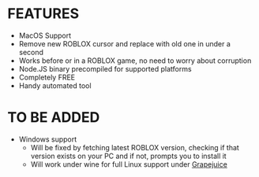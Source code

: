 # FEATURES

- MacOS Support
- Remove new ROBLOX cursor and replace with old one in under a second
- Works before or in a ROBLOX game, no need to worry about corruption
- Node.JS binary precompiled for supported platforms
- Completely FREE
- Handy automated tool


# TO BE ADDED

- Windows support
  - Will be fixed by fetching latest ROBLOX version, checking if that version exists on your PC and if not, prompts you to install it
  - Will work under wine for full Linux support under [Grapejuice](https://gitlab.com/brinkervii/grapejuice)
